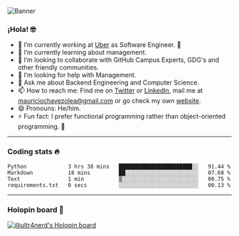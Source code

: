 ![Banner](banner.gif)

### ¡Hola! 🤓

- 🔭 I’m currently working at [Uber](https://uber.com) as Software Engineer. 🚗
- 🌱 I’m currently learning about management.
- 👯 I’m looking to collaborate with GitHub Campus Experts, GDG's and other friendly communities.
- 🤔 I’m looking for help with Management.
- 💬 Ask me about Backend Engineering and Computer Science.
- 📫 How to reach me: Find me on [Twitter](https://twitter.com/ultr4nerd) or [LinkedIn](https://www.linkedin.com/in/ultr4nerd), mail me at [mauriciochavezolea@gmail.com](mailto:mauriciochavezolea@gmail.com) or go check my own [website](https://mauriciochavez.dev).
- 😄 Pronouns: He/him. 
- ⚡ Fun fact: I prefer functional programming rather than object-oriented programming. 🤭
---

### Coding stats 🔥

<!--START_SECTION:waka-->

```text
Python             3 hrs 38 mins   ███████████████████████░░   91.44 %
Markdown           18 mins         ██░░░░░░░░░░░░░░░░░░░░░░░   07.68 %
Text               1 min           ▒░░░░░░░░░░░░░░░░░░░░░░░░   00.75 %
requirements.txt   0 secs          ░░░░░░░░░░░░░░░░░░░░░░░░░   00.13 %
```

<!--END_SECTION:waka-->

---

### Holopin board 🦖

[![@ultr4nerd's Holopin board](https://holopin.me/ultr4nerd)](https://holopin.io/@ultr4nerd)
